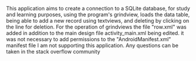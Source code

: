 
This application aims to create a connection to a SQLite database, for study and
learning purposes, using the program's grindview, loads the data table, being able
to add a new record using textviews, and deleting by clicking on the line for deletion.
For the operation of grindviews the file "row.xml" was added in addition to the main
design file activity_main.xml being edited.
it was not necessary to add permissions to the "AndroidManifest.xml" manifest file
I am not supporting this application.
Any questions can be taken in the stack overflow community